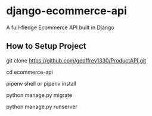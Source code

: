 # django-ecommerce-api
A full-fledge Ecommerce API built in Django 


## How to Setup Project

git clone https://github.com/geoffrey1330/ProductAPI.git

cd ecommerce-api

pipenv shell or pipenv install

python manage.py migrate

python manage.py runserver



